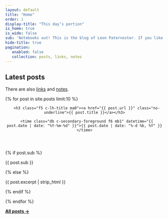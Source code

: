 ```yaml
---
layout: default
title: "Home"
order: 1
display-title: "This day’s portion"
is_home: true
is_wide: false
sub: 'Notebooks out! This is the blog of Leon Paternoster. If you like what you’re reading, do <a href="/feed/index.xml">Subscribe to the RSS feed</a> and/or <a href="https://micro.blog/leonp/">follow me on micro.blog</a>. You can also <a href="/contact">contact me</a> directly.'
hide-title: true
pagination:
   enabled: false
   collection: posts, links, notes
---
```


<h2 class="mt5-ns f5 ttl small-caps tracked c-lh-title normal c-secondary-foreground">Latest posts</h2>

<p class="f6">There are also <a href="/links">links</a> and <a href="/notes">notes</a>.</p>

{% for post in site.posts limit:10 %}

<article class="mv4 mb5-ns">

   <header class="mb1 flex flex-column flex-column-reverse">

      <h3 class="f5 c-lh-title ma0"><a href="{{ post.url }}" class="no-underline">{{ post.title }}</a></h3>

      <time class="db c-secondary-foreground f6 mb1" datetime="{{ post.date | date: "%Y-%m-%d" }}">{{ post.date | date: "%-d %b, %Y" }}</time>

   </header>

   {% if post.sub %}

   <p class="ma0">{{ post.sub }}</p>

   {% else %}

   <p class="ma0">{{ post.excerpt | strip_html }}</p>

   {% endif %}

</article>

{% endfor %}

**[All posts &rarr;](/posts)**



